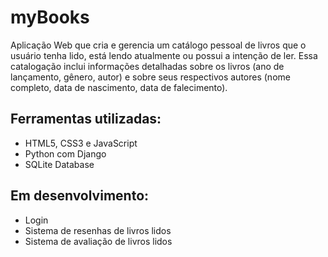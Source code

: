 # myBooks

Aplicação Web que cria e gerencia um catálogo pessoal de livros que o usuário tenha lido, está lendo atualmente ou possui a intenção de ler. Essa catalogação inclui informações detalhadas sobre os livros (ano de lançamento, gênero, autor) e sobre seus respectivos autores (nome completo, data de nascimento, data de falecimento).  

## Ferramentas utilizadas:

- HTML5, CSS3 e JavaScript
- Python com Django
- SQLite Database

## Em desenvolvimento:

- Login
- Sistema de resenhas de livros lidos
- Sistema de avaliação de livros lidos